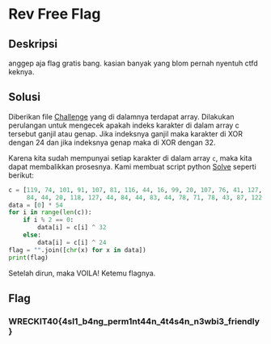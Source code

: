 # Rev Free Flag

## Deskripsi
anggep aja flag gratis bang. kasian banyak yang blom pernah nyentuh ctfd keknya.

## Solusi
Diberikan file [Challenge](challenge/chall.c) yang di dalamnya terdapat array. Dilakukan perulangan untuk mengecek apakah indeks karakter di dalam array c tersebut ganjil atau genap. Jika indeksnya ganjil maka karakter di XOR dengan 24 dan jika indeksnya genap maka di XOR dengan 32.

Karena kita sudah mempunyai setiap karakter di dalam array `c`, maka kita dapat membalikkan prosesnya. Kami membuat script python [Solve](solve.py) seperti berikut:
```python
c = [119, 74, 101, 91, 107, 81, 116, 44, 16, 99, 20, 107, 76, 41, 127, 122, 20, 118, 71, 71, 80, 125, 82, 117, 17, 118,
     84, 44, 20, 118, 127, 44, 84, 44, 83, 44, 78, 71, 78, 43, 87, 122, 73, 43, 127, 126, 82, 113, 69, 118, 68, 116, 89, 101]
data = [0] * 54
for i in range(len(c)):
    if i % 2 == 0:
        data[i] = c[i] ^ 32
    else:
        data[i] = c[i] ^ 24
flag = "".join([chr(x) for x in data])
print(flag)
```
Setelah dirun, maka VOILA! Ketemu flagnya.

## Flag
### WRECKIT40{4sl1_b4ng_perm1nt44n_4t4s4n_n3wbi3_friendly}



